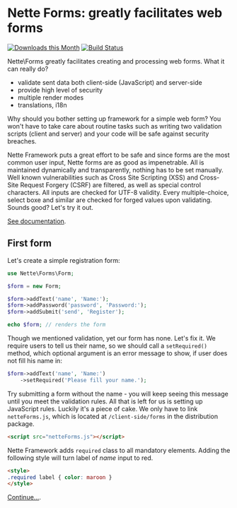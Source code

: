 Nette Forms: greatly facilitates web forms
==========================================

[![Downloads this Month](https://img.shields.io/packagist/dm/nette/forms.svg)](https://packagist.org/packages/nette/forms)
[![Build Status](https://travis-ci.org/nette/forms.svg?branch=master)](https://travis-ci.org/nette/forms)

Nette\Forms greatly facilitates creating and processing web forms. What it can really do?

- validate sent data both client-side (JavaScript) and server-side
- provide high level of security
- multiple render modes
- translations, i18n

Why should you bother setting up framework for a simple web form? You won't have to take care about routine tasks such as writing two validation scripts (client and server) and your code will be safe against security breaches.

Nette Framework puts a great effort to be safe and since forms are the most common user input, Nette forms are as good as impenetrable. All is maintained dynamically and transparently, nothing has to be set manually. Well known vulnerabilities such as Cross Site Scripting (XSS) and Cross-Site Request Forgery (CSRF) are filtered, as well as special control characters. All inputs are checked for UTF-8 validity. Every multiple-choice, select boxe and similar are checked for forged values upon validating. Sounds good? Let's try it out.

[See documentation](http://doc.nette.org/en/forms).

First form
----------

Let's create a simple registration form:

```php
use Nette\Forms\Form;

$form = new Form;

$form->addText('name', 'Name:');
$form->addPassword('password', 'Password:');
$form->addSubmit('send', 'Register');

echo $form; // renders the form
```
Though we mentioned validation, yet our form has none. Let's fix it. We require users to tell us their name, so we should call a `setRequired()` method, which optional argument is an error message to show, if user does not fill his name in:

```php
$form->addText('name', 'Name:')
	->setRequired('Please fill your name.');
```

Try submitting a form without the name - you will keep seeing this message until you meet the validation rules. All that is left for us is setting up JavaScript rules. Luckily it's a piece of cake. We only have to link `netteForms.js`, which is located at `/client-side/forms` in the distribution package.

```html
<script src="netteForms.js"></script>
```

Nette Framework adds `required` class to all mandatory elements. Adding the following style will turn label of *name* input to red.

```html
<style>
.required label { color: maroon }
</style>
```

[Continue…](http://doc.nette.org/en/forms).
